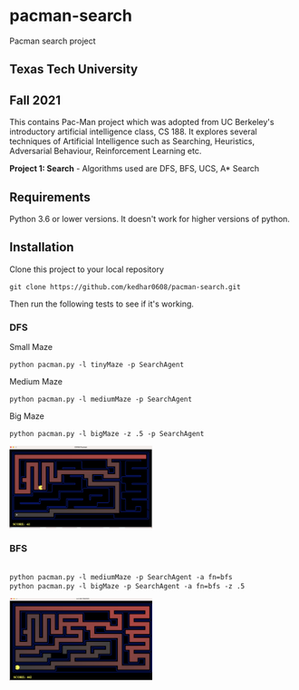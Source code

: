 # pacman-search
Pacman search project


## Texas Tech University </h2>

## Fall 2021

This contains Pac-Man project which was adopted from UC Berkeley's introductory artificial intelligence class, CS 188. It explores several techniques of Artificial Intelligence such as Searching, Heuristics, Adversarial Behaviour, Reinforcement Learning etc.

**Project 1: Search** - Algorithms used are DFS, BFS, UCS, A* Search

## Requirements 
Python 3.6 or lower versions. It doesn't work for higher versions of python.
## Installation
Clone this project to your local repository
```
git clone https://github.com/kedhar0608/pacman-search.git
```
Then run the following tests to see if it's working.
### DFS
Small Maze
```
python pacman.py -l tinyMaze -p SearchAgent
```
Medium Maze
```
python pacman.py -l mediumMaze -p SearchAgent
```
Big Maze
```
python pacman.py -l bigMaze -z .5 -p SearchAgent

```
<img src="images/dfs.png" width=50% height=50%>

### BFS
```

python pacman.py -l mediumMaze -p SearchAgent -a fn=bfs
python pacman.py -l bigMaze -p SearchAgent -a fn=bfs -z .5
```

<img src="images/bfs.png" width=50% height=50%>
